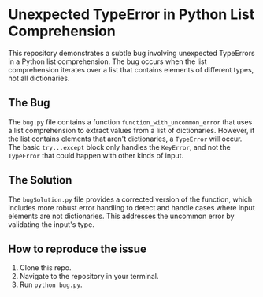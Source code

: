 # Unexpected TypeError in Python List Comprehension

This repository demonstrates a subtle bug involving unexpected TypeErrors in a Python list comprehension. The bug occurs when the list comprehension iterates over a list that contains elements of different types, not all dictionaries.

## The Bug

The `bug.py` file contains a function `function_with_uncommon_error` that uses a list comprehension to extract values from a list of dictionaries.  However, if the list contains elements that aren't dictionaries, a `TypeError` will occur. The basic `try...except` block only handles the `KeyError`, and not the `TypeError` that could happen with other kinds of input.

## The Solution

The `bugSolution.py` file provides a corrected version of the function, which includes more robust error handling to detect and handle cases where input elements are not dictionaries. This addresses the uncommon error by validating the input's type.

## How to reproduce the issue

1. Clone this repo.
2. Navigate to the repository in your terminal.
3. Run `python bug.py`.